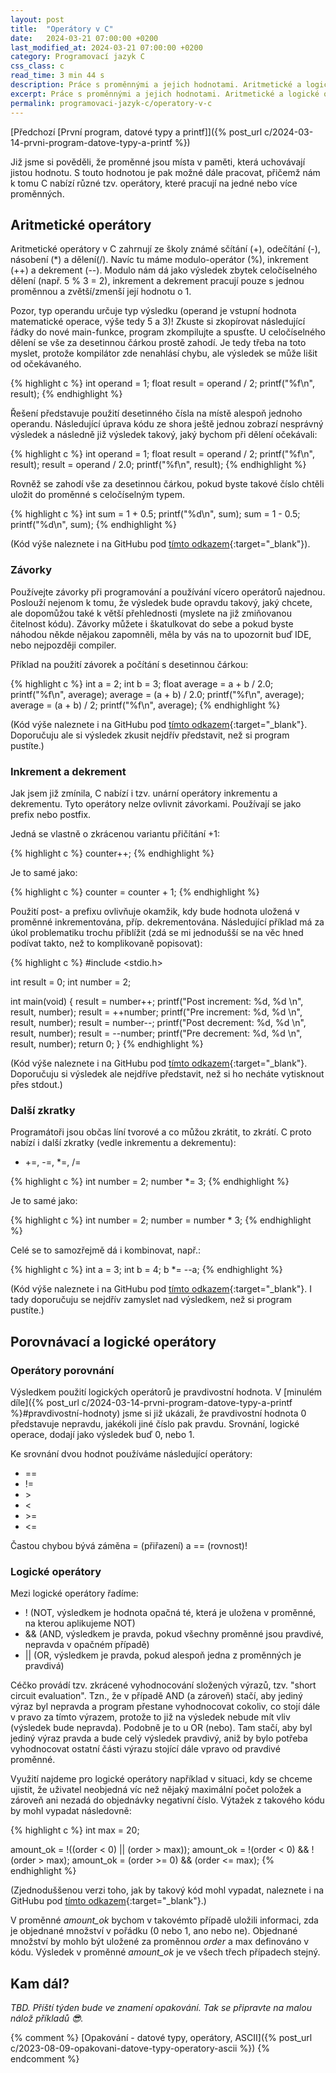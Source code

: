 ```yaml
---
layout: post
title:  "Operátory v C"
date:   2024-03-21 07:00:00 +0200
last_modified_at: 2024-03-21 07:00:00 +0200
category: Programovací jazyk C
css_class: c
read_time: 3 min 44 s
description: Práce s proměnnými a jejich hodnotami. Aritmetické a logické operátory v programovacím jazyce C.
excerpt: Práce s proměnnými a jejich hodnotami. Aritmetické a logické operátory v programovacím jazyce C.
permalink: programovaci-jazyk-c/operatory-v-c
---
```


[Předchozí [První program, datové typy a printf]]({% post_url c/2024-03-14-prvni-program-datove-typy-a-printf %})

Již jsme si pověděli, že proměnné jsou místa v paměti, která uchovávají jistou hodnotu. S touto hodnotou je pak možné dále pracovat, přičemž nám k tomu C nabízí různé tzv. operátory, které pracují na jedné nebo více proměnných.

## Aritmetické operátory

Aritmetické operátory v C zahrnují ze školy známé sčítání (+), odečítání (-), násobení (*) a dělení(/). Navíc tu máme modulo-operátor (%), inkrement (++) a dekrement (--). Modulo nám dá jako výsledek zbytek celočíselného dělení (např. 5 % 3 = 2), inkrement a dekrement pracují pouze s jednou proměnnou a zvětší/zmenší její hodnotu o 1.

Pozor, typ operandu určuje typ výsledku (operand je vstupní hodnota matematické operace, výše tedy 5 a 3)! Zkuste si zkopírovat následující řádky do nové main-funkce, program zkompilujte a spusťte. U celočíselného dělení se vše za desetinnou čárkou prostě zahodí. Je tedy třeba na toto myslet, protože kompilátor zde nenahlásí chybu, ale výsledek se může lišit od očekávaného.

{% highlight c %}
int operand = 1;
float result = operand / 2;
printf("%f\n", result);
{% endhighlight %}

Řešení představuje použití desetinného čísla na místě alespoň jednoho operandu. Následující úprava kódu ze shora ještě jednou zobrazí nesprávný výsledek a následně již výsledek takový, jaký bychom při dělení očekávali:

{% highlight c %}
int operand = 1;
float result = operand / 2;
printf("%f\n", result);
result = operand / 2.0;
printf("%f\n", result);
{% endhighlight %}

Rovněž se zahodí vše za desetinnou čárkou, pokud byste takové číslo chtěli uložit do proměnné s celočíselným typem.

{% highlight c %}
int sum = 1 + 0.5;
printf("%d\n", sum);
sum = 1 - 0.5;
printf("%d\n", sum);
{% endhighlight %}

(Kód výše naleznete i na GitHubu pod [tímto odkazem](https://github.com/kaelwi/kaelwi-c/blob/master/2024-03-21-operatory-v-c/arithmetics.c){:target="_blank"}).

### Závorky

Používejte závorky při programování a používání vícero operátorů najednou. Poslouží nejenom k tomu, že výsledek bude opravdu takový, jaký chcete, ale dopomůžou také k větší přehlednosti (myslete na již zmiňovanou čitelnost kódu). Závorky můžete i škatulkovat do sebe a pokud byste náhodou někde nějakou zapomněli, měla by vás na to upozornit buď IDE, nebo nejpozději compiler.

Příklad na použití závorek a počítání s desetinnou čárkou:

{% highlight c %}
int a = 2;
int b = 3;
float average = a + b / 2.0;
printf("%f\n", average);
average = (a + b) / 2.0;
printf("%f\n", average);
average = (a + b) / 2;
printf("%f\n", average);
{% endhighlight %}

(Kód výše naleznete i na GitHubu pod [tímto odkazem](https://github.com/kaelwi/kaelwi-c/blob/master/2024-03-21-operatory-v-c/arithmetics.c){:target="_blank"}. Doporučuju ale si výsledek zkusit nejdřív představit, než si program pustíte.)

### Inkrement a dekrement

Jak jsem již zmínila, C nabízí i tzv. unární operátory inkrementu a dekrementu. Tyto operátory nelze ovlivnit závorkami. Používají se jako prefix nebo postfix.

Jedná se vlastně o zkrácenou variantu přičítání +1:

{% highlight c %}
counter++;
{% endhighlight %}

Je to samé jako:

{% highlight c %}
counter = counter + 1;
{% endhighlight %}

Použití post- a prefixu ovlivňuje okamžik, kdy bude hodnota uložená v proměnné inkrementována, příp. dekrementována. Následující příklad má za úkol problematiku trochu přiblížit (zdá se mi jednodušší se na věc hned podívat takto, než to komplikovaně popisovat):

{% highlight c %}
#include <stdio.h>

int result = 0;
int number = 2;

int main(void)
{
  result = number++;
  printf("Post increment:	%d, %d \n", result, number);
  result = ++number;
  printf("Pre increment:	%d, %d \n", result, number);
  result = number--;
  printf("Post decrement:	%d, %d \n", result, number);
  result = --number;
  printf("Pre decrement:	%d, %d \n", result, number);
  return 0;
}
{% endhighlight %}

(Kód výše naleznete i na GitHubu pod [tímto odkazem](https://github.com/kaelwi/kaelwi-c/blob/master/2024-03-21-operatory-v-c/in-and-decrement.c){:target="_blank"}. Doporučuju si výsledek ale nejdříve představit, než si ho necháte vytisknout přes stdout.)

### Další zkratky

Programátoři jsou občas líní tvorové a co můžou zkrátit, to zkrátí. C proto nabízí i další zkratky (vedle inkrementu a dekrementu):
- +=, -=, *=, /=

{% highlight c %}
int number = 2;
number *= 3;
{% endhighlight %}

Je to samé jako:

{% highlight c %}
int number = 2;
number = number * 3;
{% endhighlight %}

Celé se to samozřejmě dá i kombinovat, např.:

{% highlight c %}
int a = 3;
int b = 4;
b *= --a;
{% endhighlight %}

(Kód výše naleznete i na GitHubu pod [tímto odkazem](https://github.com/kaelwi/kaelwi-c/blob/master/2024-03-21-operatory-v-c/shorthand.c){:target="_blank"}. I tady doporučuju se nejdřív zamyslet nad výsledkem, než si program pustíte.)

## Porovnávací a logické operátory

### Operátory porovnání

Výsledkem použití logických operátorů je pravdivostní hodnota. V [minulém díle]({% post_url c/2024-03-14-prvni-program-datove-typy-a-printf %}#pravdivostní-hodnoty) jsme si již ukázali, že pravdivostní hodnota 0 představuje nepravdu, jakékoli jiné číslo pak pravdu. Srovnání, logické operace, dodají jako výsledek buď 0, nebo 1.

Ke srovnání dvou hodnot používáme následující operátory:
- ==
- !=
- &gt;
- <
- &gt;=
- <=

Častou chybou bývá záměna = (přiřazení) a == (rovnost)!

### Logické operátory

Mezi logické operátory řadíme:
- ! (NOT, výsledkem je hodnota opačná té, která je uložena v proměnné, na kterou aplikujeme NOT)
- && (AND, výsledkem je pravda, pokud všechny proměnné jsou pravdivé, nepravda v opačném případě)
- &#124;&#124; (OR, výsledkem je pravda, pokud alespoň jedna z proměnných je pravdivá)

Céčko provádí tzv. zkrácené vyhodnocování složených výrazů, tzv. "short circuit evaluation". Tzn., že v případě AND (a zároveň) stačí, aby jediný výraz byl nepravda a program přestane vyhodnocovat cokoliv, co stojí dále v pravo za tímto výrazem, protože to již na výsledek nebude mít vliv (výsledek bude nepravda). Podobně je to u OR (nebo). Tam stačí, aby byl jediný výraz pravda a bude celý výsledek pravdivý, aniž by bylo potřeba vyhodnocovat ostatní části výrazu stojící dále vpravo od pravdivé proměnné.

Využití najdeme pro logické operátory například v situaci, kdy se chceme ujistit, že uživatel neobjedná víc než nějaký maximální počet položek a zároveň ani nezadá do objednávky negativní číslo. Výtažek z takového kódu by mohl vypadat následovně:

{% highlight c %}
int max = 20;

amount_ok = !((order < 0) || (order > max));
amount_ok = !(order < 0) && !(order > max);
amount_ok = (order >= 0) && (order <= max);
{% endhighlight %}

(Zjednoduššenou verzi toho, jak by takový kód mohl vypadat, naleznete i na GitHubu pod [tímto odkazem](https://github.com/kaelwi/kaelwi-c/blob/master/2024-03-21-operatory-v-c/logics.c){:target="_blank"}.)

V proměnné *amount_ok* bychom v takovémto případě uložili informaci, zda je objednané množství v pořádku (0 nebo 1, ano nebo ne). Objednané množství by mohlo být uložené za proměnnou *order* a max definováno v kódu. Výsledek v proměnné *amount_ok* je ve všech třech případech stejný.

## Kam dál?

*TBD. Příští týden bude ve znamení opakování. Tak se připravte na malou nálož příkladů 😎.*

{% comment %} [Opakování - datové typy, operátory, ASCII]({% post_url c/2023-08-09-opakovani-datove-typy-operatory-ascii %}) {% endcomment %}
